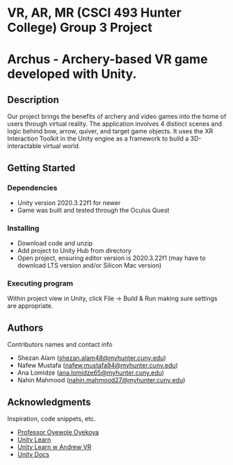 # VR, AR, MR (CSCI 493 Hunter College) Group 3 Project 
# Archus - Archery-based VR game developed with Unity.

## Description

Our project brings the benefits of archery and video games into the home of users through virtual reality. The application involves 4 distinct scenes and logic behind bow, arrow, quiver, and target game objects. It uses the XR Interaction Toolkit in the Unity engine as a framework to build a 3D-interactable virtual world.
## Getting Started

### Dependencies

* Unity version 2020.3.22f1 for newer
* Game was built and tested through the Oculus Quest

### Installing

* Download code and unzip
* Add project to Unity Hub from directory 
* Open project, ensuring editor version is 2020.3.22f1 (may have to download LTS version and/or Silicon Mac version)

### Executing program

Within project view in Unity, click File -> Build & Run making sure settings are appropriate.

## Authors

Contributors names and contact info

* Shezan Alam (shezan.alam48@myhunter.cuny.edu)
* Nafew Mustafa (nafew.mustafa94@myhunter.cuny.edu)
* Ana Lomidze (ana.lomidze65@myhunter.cuny.edu)
* Nahin Mahmood (nahin.mahmood27@myhunter.cuny.edu)


## Acknowledgments

Inspiration, code snippets, etc.
* [Professor Oyewole Oyekoya](https://wolex.com/)
* [Unity Learn](https://learn.unity.com/)
* [Unity Learn w Andrew VR](https://learn.unity.com/tutorial/creating-bow-and-arrow-gameplay-in-vr-from-vr-with-andrew?projectId=5fbc5135edbc2a0139266a9a#)
* [Unity Docs](https://docs.unity3d.com/Manual/index.html)
